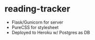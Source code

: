 # reading-tracker

- Flask/Gunicorn for server
- PureCSS for stylesheet
- Deployed to Heroku w/ Postgres as DB
